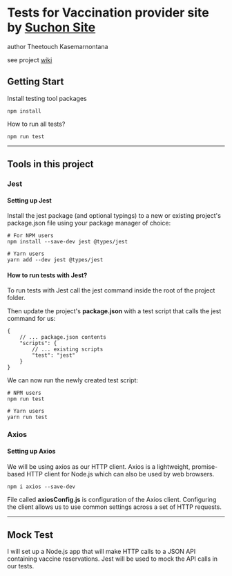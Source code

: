 # Tests for Vaccination provider site by [Suchon Site](https://github.com/SuchonSite/Server)

author Theetouch Kasemarnontana

see project [wiki](https://github.com/lisbono2001/APITest/wiki)

## Getting Start
Install testing tool packages
```
npm install
```
How to run all tests?
```
npm run test
```
---
## Tools in this project
### Jest
#### Setting up Jest
Install the jest package (and optional typings) to a new or existing project's package.json file using your package manager of choice:
```
# For NPM users
npm install --save-dev jest @types/jest

# Yarn users
yarn add --dev jest @types/jest
```
#### How to run tests with Jest?
To run tests with Jest call the jest command inside the root of the project folder.

Then update the project's **package.json** with a test script that calls the jest command for us:
```
{
    // ... package.json contents
    "scripts": {
        // ... existing scripts
        "test": "jest"
    }
}
```
We can now run the newly created test script:
```
# NPM users
npm run test

# Yarn users
yarn run test
```
### Axios
#### Setting up Axios

We will be using axios as our HTTP client. Axios is a lightweight, promise-based HTTP client for Node.js which can also be used by web browsers.
```
npm i axios --save-dev
```
File called **axiosConfig.js** is configuration of the Axios client. Configuring the client allows us to use common settings across a set of HTTP requests.

---
## Mock Test

I will set up a Node.js app that will make HTTP calls to a JSON API containing vaccine reservations. Jest will be used to mock the API calls in our tests.
